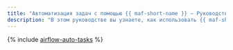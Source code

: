 ```yaml
---
title: "Автоматизация задач с помощью {{ maf-short-name }} — Руководство"
description: "В этом руководстве вы узнаете, как использовать {{ maf-short-name }} для автоматизации операций с данными {{ yq-full-name }}. Здесь представлены ключевые этапы процесса, начиная с подготовки инфраструктуры и заканчивая проверкой результатов и удалением созданных ресурсов."
---
```


{% include [airflow-auto-tasks](../../_tutorials/dataplatform/airflow-auto-tasks.md) %}